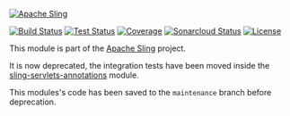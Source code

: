 [![Apache Sling](https://sling.apache.org/res/logos/sling.png)](https://sling.apache.org)

&#32;[![Build Status](https://ci-builds.apache.org/job/Sling/job/modules/job/sling-org-apache-sling-servlets-annotations-it/job/master/badge/icon)](https://ci-builds.apache.org/job/Sling/job/modules/job/sling-org-apache-sling-servlets-annotations-it/job/master/)&#32;[![Test Status](https://img.shields.io/jenkins/tests.svg?jobUrl=https://ci-builds.apache.org/job/Sling/job/modules/job/sling-org-apache-sling-servlets-annotations-it/job/master/)](https://ci-builds.apache.org/job/Sling/job/modules/job/sling-org-apache-sling-servlets-annotations-it/job/master/test/?width=800&height=600)&#32;[![Coverage](https://sonarcloud.io/api/project_badges/measure?project=apache_sling-org-apache-sling-servlets-annotations-it&metric=coverage)](https://sonarcloud.io/dashboard?id=apache_sling-org-apache-sling-servlets-annotations-it)&#32;[![Sonarcloud Status](https://sonarcloud.io/api/project_badges/measure?project=apache_sling-org-apache-sling-servlets-annotations-it&metric=alert_status)](https://sonarcloud.io/dashboard?id=apache_sling-org-apache-sling-servlets-annotations-it) [![License](https://img.shields.io/badge/License-Apache%202.0-blue.svg)](https://www.apache.org/licenses/LICENSE-2.0)

This module is part of the [Apache Sling](https://sling.apache.org) project.

It is now deprecated, the integration tests have been moved inside the
[sling-servlets-annotations](https://github.com/apache/sling-org-apache-sling-servlets-annotations)
module.

This modules's code has been saved to the `maintenance` branch before deprecation.
